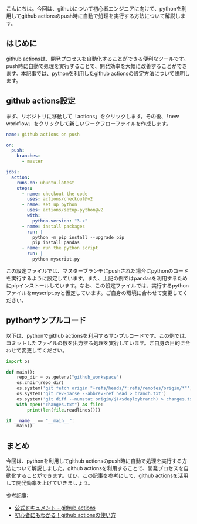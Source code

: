 <!--
title: Github Actionsでpushをトリガとして実行する方法
tags: Github,python,使い方
id: 
private: false
-->

こんにちは。今回は、githubについて初心者エンジニアに向けて、pythonを利用してgithub actionsのpush時に自動で処理を実行する方法について解説します。

## はじめに

github actionsは、開発プロセスを自動化することができる便利なツールです。push時に自動で処理を実行することで、開発効率を大幅に改善することができます。本記事では、pythonを利用したgithub actionsの設定方法について説明します。

## github actions設定

まず、リポジトリに移動して「actions」をクリックします。その後、「new workflow」をクリックして新しいワークフローファイルを作成します。

```yaml
name: github actions on push

on:
  push:
    branches:
      - master

jobs:
  action:
    runs-on: ubuntu-latest
    steps:
      - name: checkout the code
        uses: actions/checkout@v2
      - name: set up python
        uses: actions/setup-python@v2
        with:
          python-version: "3.x"
      - name: install packages
        run: |
          python -m pip install --upgrade pip
          pip install pandas
      - name: run the python script
        run: |
          python myscript.py
```

この設定ファイルでは、マスターブランチにpushされた場合にpythonのコードを実行するように設定しています。また、上記の例ではpandasを利用するためにpipインストールしています。なお、この設定ファイルでは、実行するpythonファイルをmyscript.pyと仮定しています。ご自身の環境に合わせて変更してください。

## pythonサンプルコード

以下は、pythonでgithub actionsを利用するサンプルコードです。この例では、コミットしたファイルの数を出力する処理を実行しています。ご自身の目的に合わせて変更してください。

```python
import os

def main():
    repo_dir = os.getenv("github_workspace")
    os.chdir(repo_dir)
    os.system('git fetch origin "+refs/heads/*:refs/remotes/origin/*"')
    os.system('git rev-parse --abbrev-ref head > branch.txt')
    os.system('git diff --numstat origin/$(<$deploybranch) > changes.txt')
    with open("changes.txt") as file:
        print(len(file.readlines()))

if __name__ == "__main__":
    main()
```

## まとめ

今回は、pythonを利用してgithub actionsのpush時に自動で処理を実行する方法について解説しました。github actionsを利用することで、開発プロセスを自動化することができます。ぜひ、この記事を参考にして、github actionsを活用して開発効率を上げていきましょう。

参考記事:
- [公式ドキュメント - github actions](https://docs.github.com/en/actions)
- [初心者にもわかる！github actionsの使い方](https://qiita.com/ataruohto/items/b4651d75408cae9f947b)
